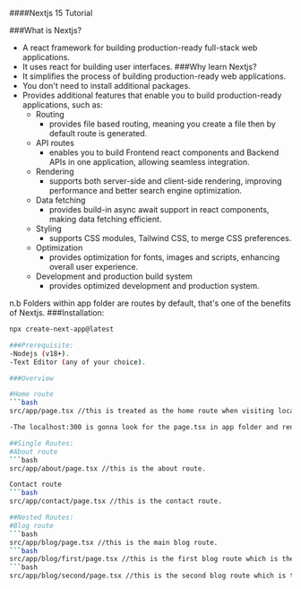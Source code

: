 ####Nextjs 15 Tutorial

###What is Nextjs?

- A react framework for building production-ready full-stack web applications.
- It uses react for building user interfaces.
  ###Why learn Nextjs?
- It simplifies the process of building production-ready web applications.
- You don't need to install additional packages.
- Provides additional features that enable you to build production-ready
  applications, such as:
  - Routing
    - provides file based routing, meaning you create a file then by default route is generated.
  - API routes
    - enables you to build Frontend react components and Backend APIs in one application, allowing seamless integration.
  - Rendering
    - supports both server-side and client-side rendering, improving performance and better search engine optimization.
  - Data fetching
    - provides build-in async await support in react components, making data fetching efficient.
  - Styling
    - supports CSS modules, Tailwind CSS, to merge CSS preferences.
  - Optimization
    - provides optimization for fonts, images and scripts, enhancing overall user experience.
  - Development and production build system
    - provides optimized development and production system.

n.b Folders within app folder are routes by default, that's one of the benefits of Nextjs.
###Installation:

````bash
npx create-next-app@latest

###Prerequisite:
-Nodejs (v18+).
-Text Editor (any of your choice).

###Overview

#Home route
```bash
src/app/page.tsx //this is treated as the home route when visiting localhost:300.

-The localhost:300 is gonna look for the page.tsx in app folder and render the component in the layout.tsx then the details of the component is displayed.

##Single Routes:
#About route
```bash
src/app/about/page.tsx //this is the about route.

Contact route
```bash
src/app/contact/page.tsx //this is the contact route.

##Nested Routes:
#Blog route
```bash
src/app/blog/page.tsx //this is the main blog route.
```bash
src/app/blog/first/page.tsx //this is the first blog route which is the sub-folder of the main.
```bash
src/app/blog/second/page.tsx //this is the second blog route which is the sub-folder of the main.






````
